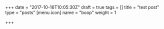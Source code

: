 +++
date = "2017-10-16T10:05:30Z"
draft = true
tags = []
title = "test post"
type = "posts"
[menu.icon]
name = "boop"
weight = 1

+++
